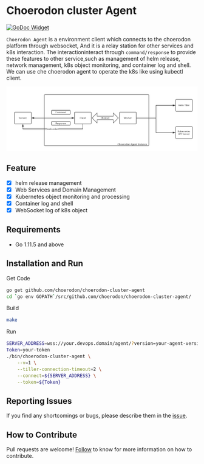 # Choerodon cluster Agent

[![GoDoc Widget]][GoDoc]

`Choerodon Agent` is a environment client which connects to the choerodon platform through websocket, And it is a relay station for other services and k8s interaction. The interactioninteract through `command/response` to provide these features to other service,such as management of helm release, network management, k8s object monitoring, and container log and shell. We can use che choerodon agent to operate the k8s like using kubectl client.

![](docs/img/design.png)

## Feature

- [x] helm release management
- [x] Web Services and Domain Management
- [x] Kubernetes object monitoring and processing
- [x] Container log and shell
- [x] WebSocket log of k8s object

## Requirements

- Go 1.11.5 and above

## Installation and Run

Get Code

```bash
go get github.com/choerodon/choerodon-cluster-agent
cd `go env GOPATH`/src/github.com/choerodon/choerodon-cluster-agent/
```

Build

```bash
make
```

Run

```bash
SERVER_ADDRESS=wss://your.devops.domain/agent/?version=your-agent-version&clusterId=your-cluster-id&token=your-token&key=cluster:your-cluster-id
Token=your-token
./bin/choerodon-cluster-agent \
    --v=1 \
    --tiller-connection-timeout=2 \
    --connect=${SERVER_ADDRESS} \
    --token=${Token} 
```

## Reporting Issues
If you find any shortcomings or bugs, please describe them in the [issue](https://github.com/choerodon/choerodon/issues/new?template=issue_template.md).

## How to Contribute
Pull requests are welcome! [Follow](https://github.com/choerodon/choerodon/blob/master/CONTRIBUTING.md) to know for more information on how to contribute.

[GoDoc]: https://godoc.org/github.com/choerodon/choerodon-cluster-agent
[GoDoc Widget]: https://godoc.org/github.com/choerodon/choerodon-cluster-agent?status.svg